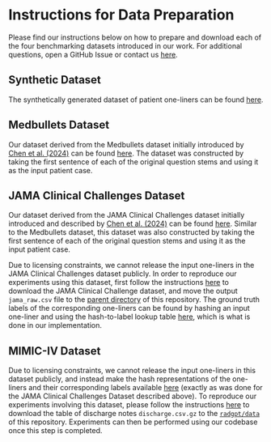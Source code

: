 # Instructions for Data Preparation

Please find our instructions below on how to prepare and download each of the four benchmarking datasets introduced in our work. For additional questions, open a GitHub Issue or contact us [here](mailto:michael.yao@pennmedicine.upenn.edu).

## Synthetic Dataset

The synthetically generated dataset of patient one-liners can be found [here](https://docs.google.com/spreadsheets/d/1PNu-rAbQG3SAAhQ7TZqOaS4cT7V8033dKVDguG4Llxs/edit?usp=sharing&gid=1839683815).

## Medbullets Dataset

Our dataset derived from the Medbullets dataset initially introduced by [Chen et al. (2024)](https://arxiv.org/abs/2402.18060v3) can be found [here](https://docs.google.com/spreadsheets/d/1PNu-rAbQG3SAAhQ7TZqOaS4cT7V8033dKVDguG4Llxs/edit?usp=sharing&gid=0). The dataset was constructed by taking the first sentence of each of the original question stems and using it as the input patient case.

## JAMA Clinical Challenges Dataset

Our dataset derived from the JAMA Clinical Challenges dataset initially introduced and described by [Chen et al. (2024)](https://arxiv.org/abs/2402.18060v3) can be found [here](https://docs.google.com/spreadsheets/d/1PNu-rAbQG3SAAhQ7TZqOaS4cT7V8033dKVDguG4Llxs/edit?usp=sharing&gid=226315523). Similar to the Medbullets dataset, this dataset was also constructed by taking the first sentence of each of the original question stems and using it as the input patient case.

Due to licensing constraints, we cannot release the input one-liners in the JAMA Clinical Challenges dataset publicly. In order to reproduce our experiments using this dataset, first follow the instructions [here](https://github.com/HanjieChen/ChallengeClinicalQA/blob/4a0c57544cb88e0d0f0adc8ba1060f3b847f3062/README.md) to download the JAMA Clinical Challenge dataset, and move the output `jama_raw.csv` file to the [parent directory](../..) of this repository. The ground truth labels of the corresponding one-liners can be found by hashing an input one-liner and using the hash-to-label lookup table [here](https://docs.google.com/spreadsheets/d/1PNu-rAbQG3SAAhQ7TZqOaS4cT7V8033dKVDguG4Llxs/edit?usp=sharing&gid=226315523), which is what is done in our implementation.

## MIMIC-IV Dataset

Due to licensing constraints, we cannot release the input one-liners in this dataset publicly, and instead make the hash representations of the one-liners and their corresponding labels available [here](https://docs.google.com/spreadsheets/d/1PNu-rAbQG3SAAhQ7TZqOaS4cT7V8033dKVDguG4Llxs/edit?usp=sharing&gid=1839683815) (exactly as was done for the JAMA Clinical Challenges Dataset described above). To reproduce our experiments involving this dataset, please follow the instructions [here](https://physionet.org/content/mimic-iv-note/2.2/note/#files-panel) to download the table of discharge notes `discharge.csv.gz` to the [`radgpt/data`](.) of this repository. Experiments can then be performed using our codebase once this step is completed.